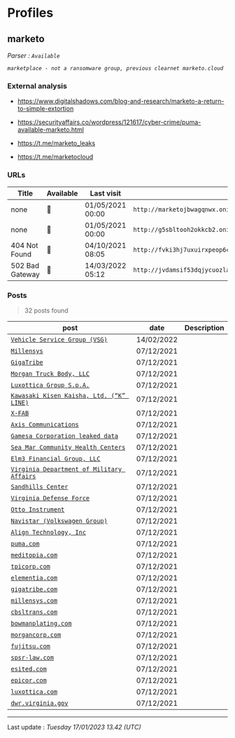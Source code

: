 # Profiles

## **marketo**


_Parser : `Available`_

_`marketplace - not a ransomware group, previous clearnet marketo.cloud`_

### External analysis
- https://www.digitalshadows.com/blog-and-research/marketo-a-return-to-simple-extortion

- https://securityaffairs.co/wordpress/121617/cyber-crime/puma-available-marketo.html

- https://t.me/marketo_leaks

- https://t.me/marketocloud

### URLs
| Title | Available | Last visit | fqdn | Screenshot 
|---|---|---|---|---|
| none | 🔴 | 01/05/2021 00:00 | `http://marketojbwagqnwx.onion` | ❌ | 
| none | 🔴 | 01/05/2021 00:00 | `http://g5sbltooh2okkcb2.onion` | ❌ | 
| 404 Not Found | 🔴 | 04/10/2021 08:05 | `http://fvki3hj7uxuirxpeop6chgqoczanmebutznt2mkzy6waov6w456vjuid.onion` | ❌ | 
| 502 Bad Gateway | 🔴 | 14/03/2022 05:12 | `http://jvdamsif53dqjycuozlaye2s47p7xij4x6hzwzwhzrqmv36gkyzohhqd.onion` | ❌ | 

### Posts

> 32 posts found

| post | date | Description
|---|---|---|
| [`Vehicle Service Group (VSG)`](https://google.com/search?q=Vehicle+Service+Group+%28VSG%29) | 14/02/2022 |   |
| [`Millensys`](https://google.com/search?q=Millensys) | 07/12/2021 |   |
| [`GigaTribe`](https://google.com/search?q=GigaTribe) | 07/12/2021 |   |
| [`Morgan Truck Body, LLC`](https://google.com/search?q=Morgan+Truck+Body%2C+LLC) | 07/12/2021 |   |
| [`Luxottica Group S.p.A.`](https://google.com/search?q=Luxottica+Group+S.p.A.) | 07/12/2021 |   |
| [`Kawasaki Kisen Kaisha, Ltd. (“K” LINE)`](https://google.com/search?q=Kawasaki+Kisen+Kaisha%2C+Ltd.+%28%E2%80%9CK%E2%80%9D+LINE%29) | 07/12/2021 |   |
| [`X-FAB`](https://google.com/search?q=X-FAB) | 07/12/2021 |   |
| [`Axis Communications`](https://google.com/search?q=Axis+Communications) | 07/12/2021 |   |
| [`Gamesa Corporation leaked data`](https://google.com/search?q=Gamesa+Corporation+leaked+data) | 07/12/2021 |   |
| [`Sea Mar Community Health Centers`](https://google.com/search?q=Sea+Mar+Community+Health+Centers) | 07/12/2021 |   |
| [`Elm3 Financial Group, LLC`](https://google.com/search?q=Elm3+Financial+Group%2C+LLC) | 07/12/2021 |   |
| [`Virginia Department of Military Affairs`](https://google.com/search?q=Virginia+Department+of+Military+Affairs) | 07/12/2021 |   |
| [`Sandhills Center`](https://google.com/search?q=Sandhills+Center) | 07/12/2021 |   |
| [`Virginia Defense Force`](https://google.com/search?q=Virginia+Defense+Force) | 07/12/2021 |   |
| [`Otto Instrument`](https://google.com/search?q=Otto+Instrument) | 07/12/2021 |   |
| [`Navistar (Volkswagen Group)`](https://google.com/search?q=Navistar+%28Volkswagen+Group%29) | 07/12/2021 |   |
| [`Align Technology, Inc`](https://google.com/search?q=Align+Technology%2C+Inc) | 07/12/2021 |   |
| [`puma.com`](https://google.com/search?q=puma.com) | 07/12/2021 |   |
| [`meditopia.com`](https://google.com/search?q=meditopia.com) | 07/12/2021 |   |
| [`tpicorp.com`](https://google.com/search?q=tpicorp.com) | 07/12/2021 |   |
| [`elementia.com`](https://google.com/search?q=elementia.com) | 07/12/2021 |   |
| [`gigatribe.com`](https://google.com/search?q=gigatribe.com) | 07/12/2021 |   |
| [`millensys.com`](https://google.com/search?q=millensys.com) | 07/12/2021 |   |
| [`cbsltrans.com`](https://google.com/search?q=cbsltrans.com) | 07/12/2021 |   |
| [`bowmanplating.com`](https://google.com/search?q=bowmanplating.com) | 07/12/2021 |   |
| [`morgancorp.com`](https://google.com/search?q=morgancorp.com) | 07/12/2021 |   |
| [`fujitsu.com`](https://google.com/search?q=fujitsu.com) | 07/12/2021 |   |
| [`spsr-law.com`](https://google.com/search?q=spsr-law.com) | 07/12/2021 |   |
| [`esited.com`](https://google.com/search?q=esited.com) | 07/12/2021 |   |
| [`epicor.com`](https://google.com/search?q=epicor.com) | 07/12/2021 |   |
| [`luxottica.com`](https://google.com/search?q=luxottica.com) | 07/12/2021 |   |
| [`dwr.virginia.gov`](https://google.com/search?q=dwr.virginia.gov) | 07/12/2021 |   |

 --- 


Last update : _Tuesday 17/01/2023 13.42 (UTC)_
